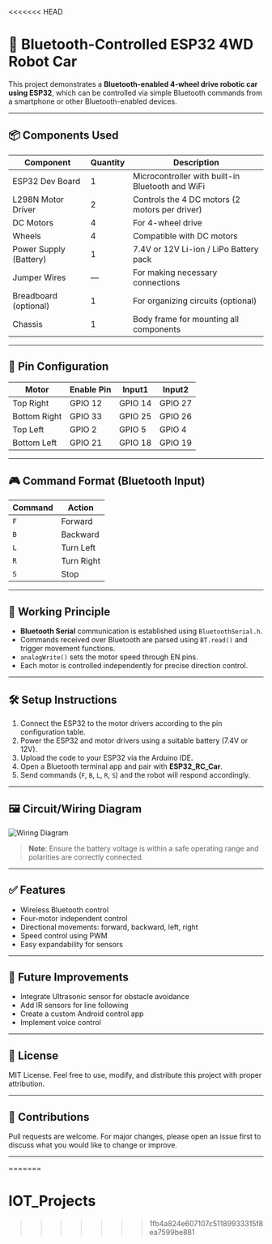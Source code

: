 <<<<<<< HEAD
# 🚗 Bluetooth-Controlled ESP32 4WD Robot Car

This project demonstrates a **Bluetooth-enabled 4-wheel drive robotic car using ESP32**, which can be controlled via simple Bluetooth commands from a smartphone or other Bluetooth-enabled devices.

---

## 📦 Components Used

| Component               | Quantity | Description                                                |
|------------------------|----------|------------------------------------------------------------|
| ESP32 Dev Board        | 1        | Microcontroller with built-in Bluetooth and WiFi          |
| L298N Motor Driver     | 2        | Controls the 4 DC motors (2 motors per driver)             |
| DC Motors              | 4        | For 4-wheel drive                                          |
| Wheels                 | 4        | Compatible with DC motors                                  |
| Power Supply (Battery) | 1        | 7.4V or 12V Li-ion / LiPo Battery pack                     |
| Jumper Wires           | —        | For making necessary connections                           |
| Breadboard (optional)  | 1        | For organizing circuits (optional)                         |
| Chassis                | 1        | Body frame for mounting all components                     |

---

## 🔌 Pin Configuration

| Motor         | Enable Pin | Input1   | Input2   |
|---------------|------------|----------|----------|
| Top Right     | GPIO 12    | GPIO 14  | GPIO 27  |
| Bottom Right  | GPIO 33    | GPIO 25  | GPIO 26  |
| Top Left      | GPIO 2     | GPIO 5   | GPIO 4   |
| Bottom Left   | GPIO 21    | GPIO 18  | GPIO 19  |

---

## 🎮 Command Format (Bluetooth Input)

| Command | Action      |
|---------|-------------|
| `F`     | Forward     |
| `B`     | Backward    |
| `L`     | Turn Left   |
| `R`     | Turn Right  |
| `S`     | Stop        |

---

## 🧠 Working Principle

- **Bluetooth Serial** communication is established using `BluetoothSerial.h`.
- Commands received over Bluetooth are parsed using `BT.read()` and trigger movement functions.
- `analogWrite()` sets the motor speed through EN pins.
- Each motor is controlled independently for precise direction control.

---

## 🛠 Setup Instructions

1. Connect the ESP32 to the motor drivers according to the pin configuration table.
2. Power the ESP32 and motor drivers using a suitable battery (7.4V or 12V).
3. Upload the code to your ESP32 via the Arduino IDE.
4. Open a Bluetooth terminal app and pair with **ESP32_RC_Car**.
5. Send commands (`F`, `B`, `L`, `R`, `S`) and the robot will respond accordingly.

---

## 🖼 Circuit/Wiring Diagram

![Wiring Diagram](./A_README_document_and_wiring_diagram_image_display.png)

> **Note**: Ensure the battery voltage is within a safe operating range and polarities are correctly connected.

---

## ✅ Features

- Wireless Bluetooth control
- Four-motor independent control
- Directional movements: forward, backward, left, right
- Speed control using PWM
- Easy expandability for sensors

---

## 🔧 Future Improvements

- Integrate Ultrasonic sensor for obstacle avoidance
- Add IR sensors for line following
- Create a custom Android control app
- Implement voice control

---

## 📄 License

MIT License. Feel free to use, modify, and distribute this project with proper attribution.

---

## 🙌 Contributions

Pull requests are welcome. For major changes, please open an issue first to discuss what you would like to change or improve.

---
=======
# IOT_Projects
>>>>>>> 1fb4a824e607107c51189933315f8ea7599be881

